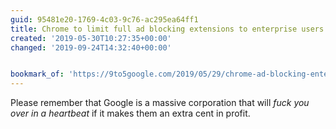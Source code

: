 ```yaml
---
guid: 95481e20-1769-4c03-9c76-ac295ea64ff1
title: Chrome to limit full ad blocking extensions to enterprise users - 9to5Google
created: '2019-05-30T10:27:35+00:00'
changed: '2019-09-24T14:32:40+00:00'


bookmark_of: 'https://9to5google.com/2019/05/29/chrome-ad-blocking-enterprise-manifest-v3/'
---
```


Please remember that Google is a massive corporation that will _fuck you over in a heartbeat_ if it makes them an extra cent in profit. 
